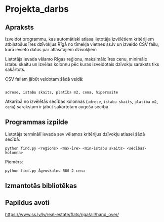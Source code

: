 # Projekta_darbs

## Apraksts 

Izveidot programmu, kas automātiski atlasa lietotāja izvēlētiem kritērijiem atbilstošus īres dzīvokļus Rīgā no tīmekļa vietnes ss.lv un izveido CSV failu, kurā ievieto datus par atlasītajiem dzīvokļiem

Lietotājs ievada vēlamo Rīgas reģionu, maksimālo īres cenu, minimālo istabu skaitu un izvēlas kolonnu pēc kuras izveidotais dzīvokļu saraksts tiks sakārtots.

CSV failam jābūt veidotam šādā veidā: 

```csv

adrese, istabu skaits, platība m2, cena, hipersaite

```

Atkarībā no izvēlētās secības kolonnas (`adrese`, `istabu skaits`, `platība m2`, `cena`) sarakstam ir jābūt sakārtotam augošā secībā

## Programmas izpilde

Lietotājs terminālī ievada sev vēlamos kritērijus dzīvokļu atlasei šādā secībā:

```shell
python find.py <reģions> <max-īre> <min-istabu skaits> <secības-kolonna>
```

Piemērs:

```shell
python find.py Āgenskalns 500 2 cena
```

## Izmantotās bibliotēkas

## Papildus avoti 

https://www.ss.lv/lv/real-estate/flats/riga/all/hand_over/
